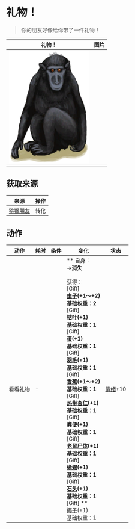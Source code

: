 # 礼物！  
> 你的朋友好像给你带了一件礼物！  
  
  礼物！  |   图片   
 ----  |  ----:   
   |  <img decoding="async" src="Sprite/MacaqueFriend.png" href="a.md" style="max-width:300px;max-height:300px;">   
  
## 获取来源  
来源  |  操作  
----  |  ----  
[猕猴朋友](MacaqueFriend.md)  |  转化  
## 动作  
动作  |  耗时  |  条件  |  变化  |  状态  
----  |  ----  |  ----  |  ----  |  ----  
看看礼物<br>  |  -  |    |  ** 自身：**<br>→消失<br><br>** 获得： **<br>** [Gift] **<br>  [虫子](Bugs.md)(+1～+2)<br>基础权重：2<br>** [Gift] **<br>  [枯叶](LeavesDry.md)(+1)<br>基础权重：1<br>** [Gift] **<br>  [蛋](Egg.md)(+1)<br>基础权重：1<br>** [Gift] **<br>  [羽毛](Feathers.md)(+1)<br>基础权重：1<br>** [Gift] **<br>  [香蕉](Banana.md)(+1～+2)<br>基础权重：1<br>** [Gift] **<br>  [热带杏仁](TropicalAlmonds.md)(+1)<br>基础权重：1<br>** [Gift] **<br>  [粪便](Manure.md)(+1)<br>基础权重：1<br>** [Gift] **<br>  [老鼠尸体](Mouse.md)(+1)<br>基础权重：1<br>** [Gift] **<br>  [蜥蜴](Lizard.md)(+1)<br>基础权重：1<br>** [Gift] **<br>  [石头](Stone.md)(+1)<br>基础权重：1<br>** [Gift] **<br>  [椰子](Coconut.md)(+1)<br>基础权重：1  |  [情绪](Morale.md)+10  


<script>document.title="礼物！ - 卡牌生存百科 Card Survival Wiki";</script>